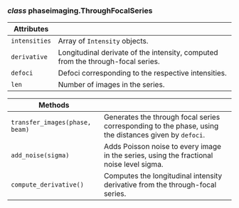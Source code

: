 ### *class* phaseimaging.ThroughFocalSeries
   
| Attributes |  |  
|---|---|
| `intensities` | Array of `Intensity` objects. |
| `derivative` | Longitudinal derivate of the intensity, computed from the through-focal series. |
| `defoci` | Defoci corresponding to the respective intensities. |
| `len` | Number of images in the series. |

| Methods |  |  
|---|---|
| `transfer_images(phase, beam)` | Generates the through focal series corresponding to the phase, using the distances given by `defoci`. |
| `add_noise(sigma)` | Adds Poisson noise to every image in the series, using the fractional noise level sigma. |
| `compute_derivative()` | Computes the longitudinal intensity derivative from the through-focal series. |

